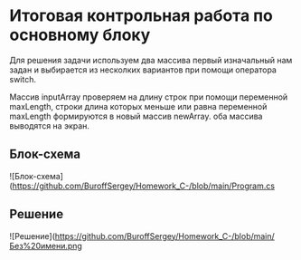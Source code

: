 ﻿# Итоговая контрольная работа по основному блоку

Для решения задачи используем два массива
первый изначальный нам задан и выбирается из несколких вариантов при помощи оператора switch.

Массив inputArray проверяем на длину строк при помощи переменной maxLength, строки длина которых меньше или равна переменной maxLength формируются в новый массив newArray. оба массива выводятся на экран. 


## Блок-схема
![Блок-схема](https://github.com/BuroffSergey/Homework_C-/blob/main/Program.cs


## Решение


![Решение](https://github.com/BuroffSergey/Homework_C-/blob/main/Без%20имени.png


